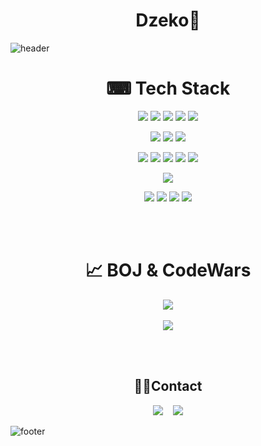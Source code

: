 <h1 align="center">Dzeko🐢</h1>

![header](https://capsule-render.vercel.app/api?type=waving&color=EEE8AA&height=130&section=header&text=Endure%20and%20Type,%20Get%20Development%20Knowledge&fontSize=23&animation=fadeIn&fontColor=6495ED&fontAlignY=20)
<!--
**vivala0519/vivala0519** is a ✨ _special_ ✨ repository because its `README.md` (this file) appears on your GitHub profile.

Here are some ideas to get you started:

- 🔭 I’m currently working on ...
- 🌱 I’m currently learning ...
- 👯 I’m looking to collaborate on ...
- 🤔 I’m looking for help with ...
- 💬 Ask me about ...
- 📫 How to reach me: ...
- 😄 Pronouns: ...
- ⚡ Fun fact: ...
-->
<h1 align="center">⌨ Tech Stack</h1>
<p align="center"><img src="https://img.shields.io/badge/Python-white?style=for-the-badge&logo=Python&logoColor=#3776AB"/> <img src="https://img.shields.io/badge/Java-007396?style=for-the-badge&logo=Java&logoColor=white"/> <img src="https://img.shields.io/badge/Spring-6DB33F?style=for-the-badge&logo=Spring&logoColor=white"/> <img src="https://img.shields.io/badge/Django-092E20?style=for-the-badge&logo=Django&logoColor=white"/> <img src="https://img.shields.io/badge/Flask-000000?style=for-the-badge&logo=Flask&logoColor=white"/></p>
<p align="center"><img src="https://img.shields.io/badge/React-61DAFB?style=for-the-badge&logo=React&logoColor=white"/> <img src="https://img.shields.io/badge/React--Native-black?style=for-the-badge&logo=React&logoColor=61DAFB"/> <img src="https://img.shields.io/badge/JavaScript-F7DF1E?style=for-the-badge&logo=JavaScript&logoColor=white"/></p>
<p align="center"><img src="https://img.shields.io/badge/MongoDB-47A248?style=for-the-badge&logo=MongoDB&logoColor=white"/> <img src="https://img.shields.io/badge/MariaDB-003545?style=for-the-badge&logo=MariaDB&logoColor=white"/> <img src="https://img.shields.io/badge/Oracle-F80000?style=for-the-badge&logo=Oracle&logoColor=white"/> <img src="https://img.shields.io/badge/MySQL-4479A1?style=for-the-badge&logo=MySQL&logoColor=white"/> <img src="https://img.shields.io/badge/SQLite-003B57?style=for-the-badge&logo=SQLite&logoColor=white"/> </p>
<p align="center"><img src="https://img.shields.io/badge/AWS-232F3E?style=for-the-badge&logo=Amazon AWS&logoColor=white"/></p>
<p align="center"> <img src="https://img.shields.io/badge/GitHub-181717?style=for-the-badge&logo=GitHub&logoColor=white"/> <img src="https://img.shields.io/badge/Git-F05032?style=for-the-badge&logo=Git&logoColor=white"/> <img src="https://img.shields.io/badge/Slack-4A154B?style=for-the-badge&logo=Slack&logoColor=white"/> <img src="https://img.shields.io/badge/Trello-0052CC?style=for-the-badge&logo=Trello&logoColor=white"/></p>


<br/><br/>
<h1 align="center">📈 BOJ & CodeWars</h1>
<p align="center">
<img src="http://mazassumnida.wtf/api/v2/generate_badge?boj=vivala0519"><br/><br/>
<img src="https://www.codewars.com/users/vivala0519/badges/large"></p>


<br/><br/>
<h2 align="center">🙋‍♂️Contact</h2>
<p align="center"><a href="https://velog.io/@vivala0519"><img src="https://img.shields.io/badge/Velog-11B48A?style=flat&logo=Vimeo&logoColor=white&link=https://velog.io/@vivala0519"/></a>  &nbsp; &nbsp;<a href="https://www.instagram.com/sgo_lee/"><img src="https://img.shields.io/badge/Instagram-E4405F?style=flat&logo=Instagram&logoColor=white&link=https://www.instagram.com/sgo_lee/"/></a></p>


![footer](https://capsule-render.vercel.app/api?type=waving&&color=gradient&height=100&section=footer&fontSize=90)
